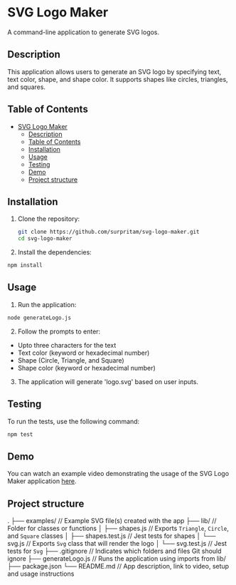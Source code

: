 # SVG Logo Maker

A command-line application to generate SVG logos.

## Description

This application allows users to generate an SVG logo by specifying text, text color, shape, and shape color. It supports shapes like circles, triangles, and squares.

## Table of Contents

- [SVG Logo Maker](#svg-logo-maker)
  - [Description](#description)
  - [Table of Contents](#table-of-contents)
  - [Installation](#installation)
  - [Usage](#usage)
  - [Testing](#testing)
  - [Demo](#demo)
  - [Project structure](#project-structure)

## Installation

1. Clone the repository:

   ```sh
   git clone https://github.com/surpritam/svg-logo-maker.git
   cd svg-logo-maker
    ```
2. Install the dependencies:
```sh
npm install
```
## Usage

1. Run the application:
```sh
node generateLogo.js
```
2. Follow the prompts to enter:
- Upto three characters for the text
- Text color (keyword or hexadecimal number)
- Shape (Circle, Triangle, and Square)
- Shape color (keyword or hexadecimal number)

3. The application will generate 'logo.svg' based on user inputs.

## Testing

To run the tests, use the following command:
```sh
npm test
```

## Demo
You can watch an example video demonstrating the usage of the SVG Logo Maker application [here](https://drive.google.com/file/d/1tFgeZvtYxLYbOdItLbVR1VYOMo-FWocn/view?usp=drive_link).

## Project structure

.
├── examples/           // Example SVG file(s) created with the app
├── lib/                // Folder for classes or functions
│   ├── shapes.js       // Exports `Triangle`, `Circle`, and `Square` classes
│   ├── shapes.test.js  // Jest tests for shapes
│   └── svg.js          // Exports `Svg` class that will render the logo
│   └── svg.test.js     // Jest tests for `Svg`
├── .gitignore          // Indicates which folders and files Git should ignore
├── generateLogo.js     // Runs the application using imports from lib/
├── package.json
└── README.md           // App description, link to video, setup and usage instructions
